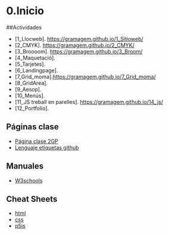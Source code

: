 # 0.Inicio


##Actividades
* [1_Llocweb]. https://gramagem.github.io/1_Sitioweb/
* [2_CMYK]. https://gramagem.github.io/2_CMYK/
* [3_Broooom]. https://gramagem.github.io/3_Broom/
* [4_Maquetació]. 
* [5_Tarjetes].
* [6_Landingpage].
* [7_Grid_moma].https://gramagem.github.io/7_Grid_moma/
* [8_GridArea].
* [9_Aesop].
* [10_Menús].
* [11_JS treball en parelles]. https://gramagem.github.io/14_js/
* [12_Portfolio].
## Páginas clase
* [Página clase 2GP](https://arquesm.github.io/2GP/)
* [Lenguaje etiquetas github](https://github.com/adam-p/markdown-here/wiki/Markdown-Cheatsheet)

## Manuales
* [W3schools](https://www.w3schools.com/html/default.asp)

## Cheat Sheets
* [html](https://websitesetup.org/HTML5-cheat-sheet/)
* [css](https://websitesetup.org/wp-content/uploads/2016/10/wsu-css-cheat-sheet.pdf)
* [p5js](https://github.com/bmoren/p5js-cheat-sheet)
